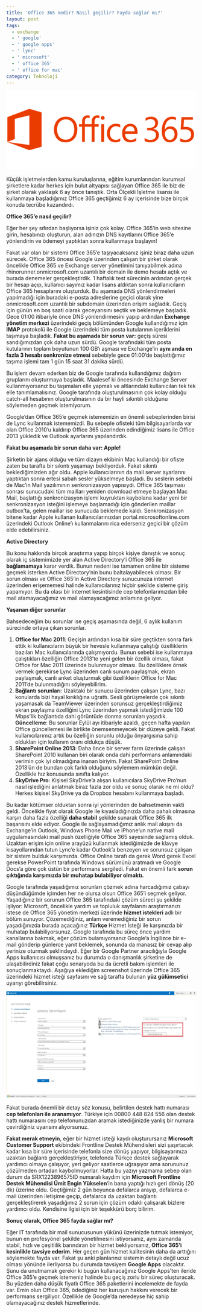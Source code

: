 ```yaml
---
title: 'Office 365 nedir? Nasıl geçilir? Fayda sağlar mı?'
layout: post
tags:
  - exchange
  - ' google'
  - ' google apps'
  - ' lync'
  - ' microsoft'
  - ' office 365'
  - ' office for mac'
category: Teknoloji
---
```

![Office 365](/assets/OFFICE365LOGOORANGE_PAGE.PNG)

Küçük işletmelerden kamu kuruluşlarına, eğitim kurumlarından kurumsal şirketlere kadar herkes için bulut altyapısı sağlayan Office 365 ile biz de şirket olarak yaklaşık 6 ay önce tanıştık. Orta Ölçekli İşletme lisansı ile kullanmaya başladığımız Office 365 geçtiğimiz 6 ay içerisinde bize birçok konuda tecrübe kazandırdı.

**Office 365’e nasıl geçilir?**

Eğer her şey sıfırdan başlıyorsa işiniz çok kolay. Office 365’in web sitesine girin, hesabınızı oluşturun, alan adınızın DNS kayıtlarını Office 365’e yönlendirin ve ödemeyi yaptıktan sonra kullanmaya başlayın!

Fakat var olan bir sistemi Office 365’e taşıyacaksanız işiniz biraz daha uzun sürecek. Office 365 öncesi Google üzerinden çalışan bir şirket olarak öncelikle Office 365 ve Exchange server yönetimini tanıyabilmek adına rhinorunner.onmicrosoft.com uzantılı bir domain ile demo hesabı açtık ve burada denemeler gerçekleştirdik. 1 haftalık test sürecinin ardından gerçek bir hesap açıp, kullanıcı sayımız kadar lisans aldıktan sonra kullanıcıların Office 365 hesaplarını oluşturduk. Bu aşamada DNS yönlendirmeleri yapılmadığı için buradaki e-posta adreslerine geçici olarak yine onmicrosoft.com uzantılı bir subdomain üzerinden erişim sağladık. Geçiş için günün en boş saati olarak geceyarısını seçtik ve beklemeye başladık. Gece 01:00 itibariyle önce DNS yönlendirmesini yapıp ardından **Exchange yönetim merkezi** üzerindeki geçiş bölümünden Google kullandığımız için **IMAP** protokolü ile Google üzerindeki tüm posta kutularının içeriklerini taşımaya başladık. **Fakat bu aşamada bir sorun var:** geçiş süresi sandığımızdan çok daha uzun sürdü. Google tarafındaki tüm posta kutularının toplam boyutunun 100 GB‘ı aşması ve Exchange’in **aynı anda en fazla 3 hesabı senkronize etmesi** sebebiyle gece 01:00’de başlattığımız taşıma işlemi tam 1 gün 15 saat 31 dakika sürdü.

Bu işlem devam ederken biz de Google tarafında kullandığımız dağıtım gruplarını oluşturmaya başladık. Maalesef ki öncesinde Exchange Server kullanmıyorsanız bu taşımaları elle yapmalı ve altlarındaki kullanıcıları tek tek elle tanımlamalısınız. Google tarafında oluşturulmasının çok kolay olduğu catch-all hesabının oluşturulmasının da bir hayli sıkıntılı olduğunu söylemeden geçmek istemiyorum.

Google’dan Office 365’e geçmek istememizin en önemli sebeplerinden birisi de Lync kullanmak istememizdi. Bu sebeple ofisteki tüm bilgisayarlarda var olan Office 2010’u kaldırıp Office 365 üzerinden edindiğimiz lisans ile Office 2013 yükledik ve Outlook ayarlarını yapılandırdık.

**Fakat bu aşamada bir sorun daha var: Apple!**

Şirketin bir ajans olduğu ve tüm dizayn ekibinin Mac kullandığı bir ofiste zaten bu tarafta bir sıkıntı yaşamayı bekliyorduk. Fakat sıkıntı beklediğimizden ağır oldu. Apple kullanıcılarının da mail server ayarlarını yaptıktan sonra ertesi sabah sesler yükselmeye başladı. Bu seslerin sebebi de Mac’in Mail yazılımının senkronizasyon yapısıydı. Office 365 taşıması sonrası sunucudaki tüm mailları yeniden download etmeye başlayan Mac Mail, başlattığı senkronizasyon işlemi kuyruktan kaybolana kadar yeni bir senkronizasyon isteğini işlemeye başlamadığı için gönderilen maillar outbox’ta, gelen maillar ise sunucuda beklemede kaldı. Senkronizasyon bitene kadar Apple kullanan kullanıcılarınızdan portal.microsoftonline.com üzerindeki Outlook Online’ı kullanmalarını rica ederseniz geçici bir çözüm elde edebilirsiniz.

**Active Directory**

Bu konu hakkında birçok araştırma yapıp birçok kişiye danıştık ve sonuç olarak iç sistemimizde yer alan Active Directory’i Office 365 ile **bağlamamaya** karar verdik. Bunun nedeni ise tamamen online bir sisteme geçmek isterken Active Directory’nin bunu baltalayabilecek olması. Bir sorun olması ve Office 365’in Active Directory sunucunuza internet üzerinden erişememesi halinde kullanıcılarınız hiçbir şekilde sisteme giriş yapamıyor. Bu da olası bir internet kesintisinde cep telefonlarımızdan bile mail atamayacağımız ve mail alamayacağımız anlamına geliyor.

**Yaşanan diğer sorunlar**

Bahsedeceğim bu sorunlar ise geçiş aşamasında değil, 6 aylık kullanım sürecinde ortaya çıkan sorunlar.

1. **Office for Mac 2011**: Geçişin ardından kısa bir süre geçtikten sonra fark ettik ki kullanıcıların büyük bir hevesle kullanmaya çalıştığı özelliklerin bazıları Mac kullanıcılarında çalışmıyordu. Bunun sebebi ise kullanmaya çalıştıkları özelliğin Office 2013’te yeni gelen bir özellik olması, fakat Office for Mac 2011 üzerinde bulunmuyor olması. Bu özelliklere örnek vermek gerekirse Lync üzerinden canlı sunum paylaşmak, ekran paylaşmak, canlı anket oluşturmak gibi özelliklerin Office for Mac 2011’de bulunmadığını söyleyebilirim.
2. **Bağlantı sorunları**: Uzaktaki bir sunucu üzerinden çalışan Lync, bazı konularda bizi hayal kırıklığına uğrattı. Sesli görüşmelerde çok sıkıntı yaşamasak da TeamViewer üzerinden sorunsuz gerçekleştirdiğimiz ekran paylaşma özelliğini Lync üzerinden yapmak istediğimizde 100 Mbps’lik bağlantıda dahi görüntüde donma sorunları yaşadık.
**Güncelleme**: Bu sorunlar Eylül ayı itibariyle azaldı, geçen hafta yapılan Office güncellemesi ile birlikte önemsenmeyecek bir düzeye geldi. Fakat kullanıcılarımız artık bu özelliğin sorunlu olduğu önyargısına sahip oldukları için kullanım oranı oldukça düşük.
3. **SharePoint Online 2013**: Daha önce bir server farm üzerinde çalışan SharePoint 2010 kullanan biri olarak onda dahi performans anlamındaki verimin çok iyi olmadığına inanan biriyim. Fakat SharePoint Online 2013’ün de bundan çok farklı olduğunu söylemem mümkün değil. Özellikle hız konusunda sınıfta kalıyor.
4. **SkyDrive Pro**: Kişisel SkyDrive’a alışan kullanıcılara SkyDrive Pro’nun nasıl işlediğini anlatmak biraz fazla zor oldu ve sonuç olarak ne mi oldu? Herkes kişisel SkyDrive ya da Dropbox hesabını kullanmaya başladı.

Bu kadar kötümser olduktan sonra iyi yönlerinden de bahsetmenin vakti geldi. Öncelikle fiyat olarak Google ile kıyasladığınızda daha pahalı olmasına karşın daha fazla özelliği **daha stabil** şekilde sunarak Office 365 ilk başarısını elde ediyor. Google ile sağlayamadığımız anlık mail akışını da Exchange’in Outlook, Windows Phone Mail ve iPhone’un native mail uygulamasındaki mail push özelliğiyle Office 365 sayesinde sağlamış olduk. Uzaktan erişim için online arayüzü kullanmak istediğimizde de klavye kısayollarından tutun Lync’e kadar Outlook’a benzeyen ve sorunsuz çalışan bir sistem bulduk karşımızda. Office Online tarafı da gerek Word gerek Excel gerekse PowerPoint tarafında Windows sürümünü aratmadı ve Google Docs’a göre çok üstün bir performans sergiledi. Fakat en önemli fark **sorun çıktığında karşımızda bir muhatap bulabiliyor olmaktı.**

Google tarafında yaşadığımız sorunları çözmek adına harcadığımız çabayı düşündüğümde içimden her ne olursa olsun Office 365’i seçmek geliyor. Yaşadığınız bir sorunun Office 365 tarafındaki çözüm süreci şu şekilde işliyor: Microsoft, öncelikle yardım ve topluluk sayfalarını araştırmanızı istese de Office 365 yönetim merkezi üzerinde **hizmet istekleri** adlı bir bölüm sunuyor. Çözemediğiniz, anlam veremediğiniz bir sorun yaşadığınızda burada açacağınız **Türkçe** Hizmet İsteği ile karşınızda bir muhatap bulabiliyorsunuz. Google tarafında bu süreç önce yardım kanallarına bakmak, eğer çözüm bulamıyorsanız Google’a İngilizce bir e-mail gönderip günlerce yanıt beklemek, sonunda da manasız bir cevap alıp yerinize oturmak şeklindeydi. Eğer bir Google Partner aracılığıyla Google Apps kullanıcısı olmuşsanız bu durumda o danışmanlık şirketine de ulaşabilirdiniz fakat çoğu senaryoda bu da ücretli bakım işlemleri ile sonuçlanmaktaydı. Aşağıya eklediğim screenshot üzerinde Office 365 üzerindeki hizmet isteği sayfasını ve sağ tarafta bulunan **yüz gülümsetici** uyarıyı görebilirsiniz.

![Office 365 Hizmet İsteği](/assets/OFFICE365_HIZMETISTEGI.JPG "Office 365 Hizmet İsteği")

Fakat burada önemli bir detay söz konusu, belirtilen destek hattı numarası **cep telefonları ile aranamıyor**. Türkiye için 00800 448 824 556 olan destek hattı numarasını cep telefonunuzdan aramak istediğinizde yanlış bir numara çevirdiğiniz uyarısını alıyorsunuz.

**Fakat merak etmeyin**, eğer bir hizmet isteği kaydı oluşturursanız **Microsoft Customer Support** ekibindeki Frontline Destek Mühendisleri sizi şaşırtacak kadar kısa bir süre içerisinde telefonla size dönüş yapıyor, bilgisayarınıza uzaktan bağlantı gerçekleştiriyor, telefonda Türkçe destek sağlayarak yardımcı olmaya çalışıyor, yeri geliyor saatlerce uğraşıyor ama sorununuz çözülmeden ortadan kaybolmuyorlar. Hatta bu yazıyı yazmama sebep olan durum da SRX1223896575ID numaralı kaydım için **Microsoft Frontline Destek Mühendisi Ümit Engin Yükselen**‘in bana yaptığı hızlı geri dönüş (20 dk) üzerine oldu. Geçtiğimiz 2 gün boyunca defalarca arayıp, defalarca e-mail üzerinden iletişime geçip, defalarca da uzaktan bağlantı gerçekleştirerek yaşadığımız 2 sorun için çözüm odaklı çalışarak bizlere yardımcı oldu. Kendisine ilgisi için bir teşekkürü borç bilirim.

**Sonuç olarak, Office 365 fayda sağlar mı?**

Eğer IT tarafında bir mail sunucusunun yükünü üzerinizde tutmak istemiyor, bunun en profesyönel şekilde yönetilmesini istiyorsanız, aynı zamanda stabil, hızlı ve çeşitlilik barındıran bir hizmet bekliyorsanız, **Office 365’i kesinlikle tavsiye ederim**. Her geçen gün hizmet kalitesinin daha da arttığını söylemekte fayda var. Fakat şu anki planlarınız sistemin detaylı değil ucuz olması yönünde ilerliyorsa bu durumda tavsiyem **Google Apps** olacaktır. Şunu da unutmamak gerekir ki bugün kullanacağınız Google Apps’ten ileride Office 365’e geçmek istemeniz halinde bu geçiş zorlu bir süreç oluşturacak. Bu yüzden daha düşük fiyatlı Office 365 paketlerini incelemekte de fayda var. Emin olun Office 365, ödediğiniz her kuruşun hakkını verecek bir performans sergiliyor. Özellikle de Google’da neredeyse hiç sahip olamayacağınız destek hizmetlerinde.